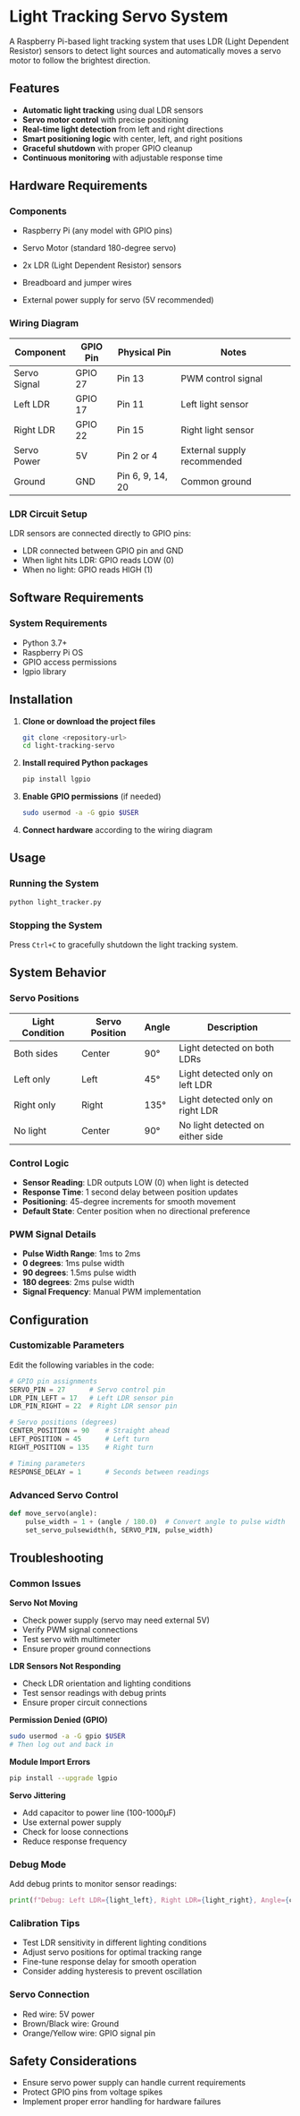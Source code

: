 # Light Tracking Servo System
A Raspberry Pi-based light tracking system that uses LDR (Light Dependent Resistor) sensors to detect light sources and automatically moves a servo motor to follow the brightest direction.

## Features
- **Automatic light tracking** using dual LDR sensors
- **Servo motor control** with precise positioning
- **Real-time light detection** from left and right directions
- **Smart positioning logic** with center, left, and right positions
- **Graceful shutdown** with proper GPIO cleanup
- **Continuous monitoring** with adjustable response time

## Hardware Requirements

### Components
- Raspberry Pi (any model with GPIO pins)
- Servo Motor (standard 180-degree servo)
- 2x LDR (Light Dependent Resistor) sensors

- Breadboard and jumper wires
- External power supply for servo (5V recommended)

### Wiring Diagram
| Component | GPIO Pin | Physical Pin | Notes |
|-----------|----------|--------------|-------|
| Servo Signal | GPIO 27 | Pin 13 | PWM control signal |
| Left LDR | GPIO 17 | Pin 11 | Left light sensor |
| Right LDR | GPIO 22 | Pin 15 | Right light sensor |
| Servo Power | 5V | Pin 2 or 4 | External supply recommended |
| Ground | GND | Pin 6, 9, 14, 20 | Common ground |

### LDR Circuit Setup
LDR sensors are connected directly to GPIO pins:
- LDR connected between GPIO pin and GND
- When light hits LDR: GPIO reads LOW (0)
- When no light: GPIO reads HIGH (1)

## Software Requirements

### System Requirements
- Python 3.7+
- Raspberry Pi OS
- GPIO access permissions
- lgpio library

## Installation

1. **Clone or download the project files**
   ```bash
   git clone <repository-url>
   cd light-tracking-servo
   ```

2. **Install required Python packages**
   ```bash
   pip install lgpio
   ```

3. **Enable GPIO permissions** (if needed)
   ```bash
   sudo usermod -a -G gpio $USER
   ```

4. **Connect hardware** according to the wiring diagram

## Usage

### Running the System
```bash
python light_tracker.py
```

### Stopping the System
Press `Ctrl+C` to gracefully shutdown the light tracking system.

## System Behavior

### Servo Positions
| Light Condition | Servo Position | Angle | Description |
|-----------------|----------------|-------|-------------|
| Both sides | Center | 90° | Light detected on both LDRs |
| Left only | Left | 45° | Light detected only on left LDR |
| Right only | Right | 135° | Light detected only on right LDR |
| No light | Center | 90° | No light detected on either side |

### Control Logic
- **Sensor Reading**: LDR outputs LOW (0) when light is detected
- **Response Time**: 1 second delay between position updates
- **Positioning**: 45-degree increments for smooth movement
- **Default State**: Center position when no directional preference

### PWM Signal Details
- **Pulse Width Range**: 1ms to 2ms
- **0 degrees**: 1ms pulse width
- **90 degrees**: 1.5ms pulse width
- **180 degrees**: 2ms pulse width
- **Signal Frequency**: Manual PWM implementation

## Configuration

### Customizable Parameters
Edit the following variables in the code:

```python
# GPIO pin assignments
SERVO_PIN = 27      # Servo control pin
LDR_PIN_LEFT = 17   # Left LDR sensor pin
LDR_PIN_RIGHT = 22  # Right LDR sensor pin

# Servo positions (degrees)
CENTER_POSITION = 90    # Straight ahead
LEFT_POSITION = 45      # Left turn
RIGHT_POSITION = 135    # Right turn

# Timing parameters
RESPONSE_DELAY = 1      # Seconds between readings
```

### Advanced Servo Control
```python
def move_servo(angle):
    pulse_width = 1 + (angle / 180.0)  # Convert angle to pulse width
    set_servo_pulsewidth(h, SERVO_PIN, pulse_width)
```

## Troubleshooting

### Common Issues

**Servo Not Moving**
- Check power supply (servo may need external 5V)
- Verify PWM signal connections
- Test servo with multimeter
- Ensure proper ground connections

**LDR Sensors Not Responding**
- Check LDR orientation and lighting conditions
- Test sensor readings with debug prints
- Ensure proper circuit connections

**Permission Denied (GPIO)**
```bash
sudo usermod -a -G gpio $USER
# Then log out and back in
```

**Module Import Errors**
```bash
pip install --upgrade lgpio
```

**Servo Jittering**
- Add capacitor to power line (100-1000µF)
- Use external power supply
- Check for loose connections
- Reduce response frequency

### Debug Mode
Add debug prints to monitor sensor readings:
```python
print(f"Debug: Left LDR={light_left}, Right LDR={light_right}, Angle={current_angle}")
```

### Calibration Tips
- Test LDR sensitivity in different lighting conditions
- Adjust servo positions for optimal tracking range
- Fine-tune response delay for smooth operation
- Consider adding hysteresis to prevent oscillation

### Servo Connection
- Red wire: 5V power
- Brown/Black wire: Ground
- Orange/Yellow wire: GPIO signal pin

## Safety Considerations
- Ensure servo power supply can handle current requirements
- Protect GPIO pins from voltage spikes
- Implement proper error handling for hardware failures
